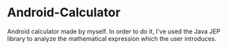 # Android-Calculator
Android calculator made by myself. In order to do it, I've used the Java JEP library to analyze the mathematical expression which the user introduces.
